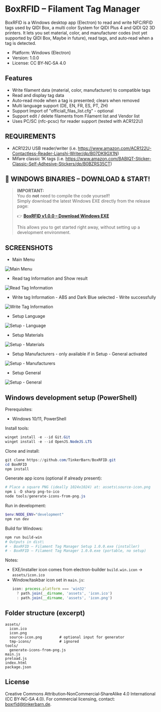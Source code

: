 # BoxRFID – Filament Tag Manager

BoxRFID is a Windows desktop app (Electron) to read and write NFC/RFID tags used by QIDI Box, a multi color System for QIDI Plus 4 and QIDI Q2 3D printers. It lets you set material, color, and manufacturer codes (not yet supported by QIDI Box, Maybe in future), read tags, and auto‑read when a tag is detected.

- Platform: Windows (Electron)
- Version: 1.0.0
- License: CC BY‑NC‑SA 4.0

## Features
- Write filament data (material, color, manufacturer) to compatible tags
- Read and display tag data
- Auto‑read mode when a tag is presented; clears when removed
- Multi language support (DE, EN, FR, ES, PT, ZH)
- Support Import of "officiall_filas_list.cfg" - optional
- Support edit / delete filaments from Filament list and Vendor list
- Uses PC/SC (nfc-pcsc) for reader support (tested with ACR122U)

## REQUIREMENTS
- ACR122U USB reader/writer (i.e. https://www.amazon.com/ACR122U-Contactless-Reader-Lianshi-Writer/dp/B07DK9GX1N)
- Mifare classic 1K tags (i.e. https://www.amazon.com/BABIQT-Sticker-Classic-Self-Adhesive-Stickers/dp/B0BZRS35CT)

## 🚀 WINDOWS BINARIES – DOWNLOAD & START!

> **IMPORTANT:**  
> You do **not** need to compile the code yourself!  
> Simply download the latest Windows EXE directly from the release page:
>
> 👉 **[BoxRFID v1.0.0 – Download Windows EXE](https://github.com/TinkerBarn/BoxRFID/releases/tag/v1.0.0)**
>
> This allows you to get started right away, without setting up a development environment.



## SCREENSHOTS
- Main Menu

![Main Menu](screenshots/Main%20Menu%20v1.0.0.png)


- Read tag Information and Show result

![Read Tag Information](screenshots/Read%20Tag%20Information%20v1.0.0.png)


- Write tag Information - ABS and Dark Blue selected - Write successfully

![Write Tag Information](screenshots/Write%20Tag%20Information%20v1.0.0.png)


- Setup Language

![Setup - Language](screenshots/Setup%20-%20Language%20v1.0.0.png)


- Setup Materials

![Setup - Materials](screenshots/Setup%20-%20Materials%20v1.0.0.png)


- Setup Manufacturers - only available if in Setup - General activated

![Setup - Manufacturers](screenshots/Setup%20-%20Manufacturers%20v1.0.0.png)


- Setup General

![Setup - General](screenshots/Setup%20-%20General%20v1.0.0.png)



## Windows development setup (PowerShell)

Prerequisites:
- Windows 10/11, PowerShell

Install tools:
```powershell
winget install -e --id Git.Git
winget install -e --id OpenJS.NodeJS.LTS
```

Clone and install:
```powershell
git clone https://github.com/TinkerBarn/BoxRFID.git
cd BoxRFID
npm install
```

Generate app icons (optional if already present):
```powershell
# Place a square PNG (ideally 1024x1024) at: assets\source-icon.png
npm i -D sharp png-to-ico
node tools/generate-icons-from-png.js
```

Run in development:
```powershell
$env:NODE_ENV="development"
npm run dev
```

Build for Windows:
```powershell
npm run build-win
# Outputs in dist\
# - BoxRFID – Filament Tag Manager Setup 1.0.0.exe (installer)
# - BoxRFID – Filament Tag Manager 1.0.0.exe (portable, no setup)
```

Notes:
- EXE/installer icon comes from electron-builder `build.win.icon` → `assets/icon.ico`
- Window/taskbar icon set in `main.js`:
  ```js
  icon: process.platform === 'win32'
    ? path.join(__dirname, 'assets', 'icon.ico')
    : path.join(__dirname, 'assets', 'icon.png')
  ```

## Folder structure (excerpt)
```
assets/
  icon.ico
  icon.png
  source-icon.png        # optional input for generator
  tmp-icons/             # ignored
tools/
  generate-icons-from-png.js
main.js
preload.js
index.html
package.json
```

## License
Creative Commons Attribution‑NonCommercial‑ShareAlike 4.0 International (CC BY‑NC‑SA 4.0).
For commercial licensing, contact: boxrfid@tinkerbarn.de.
